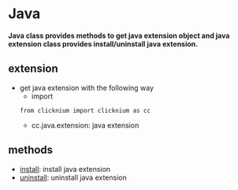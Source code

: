 # Java

**Java class provides methods to get java extension object and java extension class provides install/uninstall java extension.**

## extension <!-- {docsify-ignore} -->
- get java extension with the following way
    - import
  ```
  from clicknium import clicknium as cc
  ```
  - cc.java.extension: java extension

## methods <!-- {docsify-ignore} -->

- [install](./doc/api/python/java/install.md): install java extension
- [uninstall](./doc/api/python/java/uninstall.md): uninstall java extension